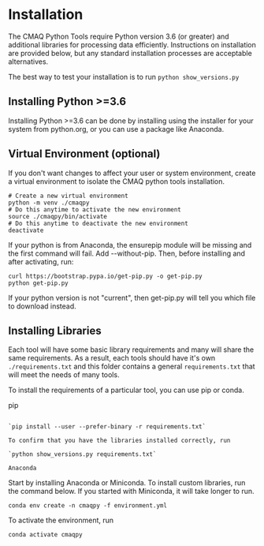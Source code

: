 Installation
============

The CMAQ Python Tools require Python version 3.6 (or greater) and additional
libraries for processing data efficiently. Instructions on installation are
provided below, but any standard installation processes are acceptable
alternatives.

The best way to test your installation is to run `python show_versions.py`

Installing Python >=3.6
-----------------------

Installing Python >=3.6 can be done by installing using the installer for your
system from python.org, or you can use a package like Anaconda.

Virtual Environment (optional)
------------------------------

If you don't want changes to affect your user or system environment, create
a virtual environment to isolate the CMAQ python tools installation.

```
# Create a new virtual environment
python -m venv ./cmaqpy
# Do this anytime to activate the new environment
source ./cmaqpy/bin/activate
# Do this anytime to deactivate the new environment
deactivate
```

If your python is from Anaconda, the ensurepip module will be missing and 
the first command will fail. Add --without-pip. Then, before installing and
after activating, run:

```
curl https://bootstrap.pypa.io/get-pip.py -o get-pip.py
python get-pip.py
```

If your python version is not "current", then get-pip.py will tell you which
file to download instead.


Installing Libraries
--------------------

Each tool will have some basic library requirements and many will share the 
same requirements. As a result, each tools should have it's own 
`./requirements.txt` and this folder contains a general `requirements.txt` that
will meet the needs of many tools.

To install the requirements of a particular tool, you can use pip or conda.

pip
~~~

`pip install --user --prefer-binary -r requirements.txt`

To confirm that you have the libraries installed correctly, run

`python show_versions.py requirements.txt`

Anaconda
~~~~~~~~

Start by installing Anaconda or Miniconda. To install custom libraries, run
the command below. If you started with Miniconda, it will take longer to run.

`conda env create -n cmaqpy -f environment.yml`

To activate the environment, run

`conda activate cmaqpy`

